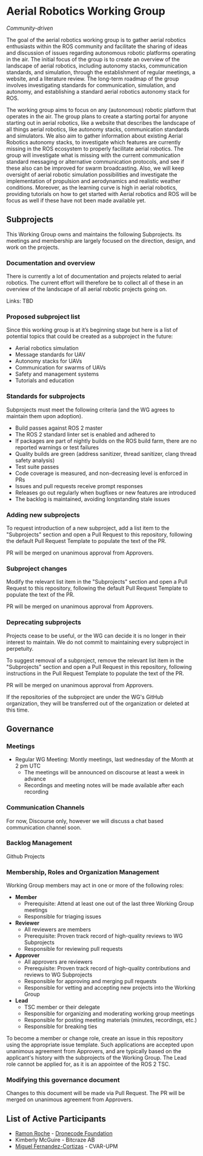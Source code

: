 # Aerial Robotics Working Group

*Community-driven*

The goal of the aerial robotics working group is to gather aerial robotics enthusiasts within the ROS community and facilitate the sharing of ideas and discussion of issues regarding autonomous robotic platforms operating in the air. The initial focus of the group is to create an overview of the landscape of aerial robotics, including autonomy stacks, communication standards, and simulation, through the establishment of regular meetings, a website, and a literature review. The long-term roadmap of the group involves investigating standards for communication, simulation, and autonomy, and establishing a standard aerial robotics autonomy stack for ROS.

The working group aims to focus on any (autonomous) robotic platform that operates in the air. The group plans to create a starting portal for anyone starting out in aerial robotics, like a website that describes the landscape of all things aerial robotics, like autonomy stacks, communication standards and simulators. We also aim to gather information about existing Aerial Robotics autonomy stacks, to investigate which features are currently missing in the ROS ecosystem to properly facilitate aerial robotics. The group will investigate what is missing with the current communication standard messaging or alternative communication protocols, and see if these also can be improved for swarm broadcasting. Also, we will keep oversight of aerial robotic simulation possibilities and investigate the implementation of propulsion and aerodynamics and realistic weather conditions. Moreover, as the learning curve is high in aerial robotics, providing tutorials on how to get started with Aerial robotics and ROS will be focus as well if these have not been made available yet. 


## Subprojects

This Working Group owns and maintains the following Subprojects.
Its meetings and membership are largely focused on the direction, design, and work on the projects.

### Documentation and overview
There is currently a lot of documentation and projects related to aerial robotics. The current effort will therefore be to collect all of these in an overview of the landscape of all aerial robotic projects going on. 

Links: TBD

### Proposed subproject list

Since this working group is at it’s beginning stage but here is a list of potential topics that could be created as a subproject in the future:
* Aerial robotics simulation
* Message standards for UAV
* Autonomy stacks for UAVs
* Communication for swarms of UAVs
* Safety and management systems
* Tutorials and education


### Standards for subprojects

Subprojects must meet the following criteria (and the WG agrees to maintain them upon adoption).

* Build passes against ROS 2 master
* The ROS 2 standard linter set is enabled and adhered to
* If packages are part of nightly builds on the ROS build farm, there are no reported warnings or test failures
* Quality builds are green (address sanitizer, thread sanitizer, clang thread safety analysis)
* Test suite passes
* Code coverage is measured, and non-decreasing level is enforced in PRs
* Issues and pull requests receive prompt responses
* Releases go out regularly when bugfixes or new features are introduced
* The backlog is maintained, avoiding longstanding stale issues

### Adding new subprojects

To request introduction of a new subproject, add a list item to the "Subprojects" section and open a Pull Request to this repository, following the default Pull Request Template to populate the text of the PR.

PR will be merged on unanimous approval from Approvers.

### Subproject changes

Modify the relevant list item in the "Subprojects" section and open a Pull Request to this repository, following the default Pull Request Template to populate the text of the PR.

PR will be merged on unanimous approval from Approvers.

### Deprecating subprojects

Projects cease to be useful, or the WG can decide it is no longer in their interest to maintain.
We do not commit to maintaining every subproject in perpetuity.

To suggest removal of a subproject, remove the relevant list item in the "Subprojects" section and open a Pull Request in this repository, following instructions in the Pull Request Template to populate the text of the PR.

PR will be merged on unanimous approval from Approvers.

If the repositories of the subproject are under the WG's GitHub organization, they will be transferred out of the organization or deleted at this time.

## Governance

### Meetings

* Regular WG Meeting: Montly meetings, last wednesday of the Month at 2 pm UTC
  * The meetings will be announced on discourse at least a week in advance
  * Recordings and meeting notes will be made available after each recording

### Communication Channels

For now, Discourse only, however we will discuss a chat based communication channel soon.

### Backlog Management

Github Projects

### Membership, Roles and Organization Management

Working Group members may act in one or more of the following roles:

* **Member**
  * Prerequisite: Attend at least one out of the last three Working Group meetings
  * Responsible for triaging issues
* **Reviewer**
  * All reviewers are members
  * Prerequisite: Proven track record of high-quality reviews to WG Subprojects
  * Responsible for reviewing pull requests
* **Approver**
  * All approvers are reviewers
  * Prerequisite: Proven track record of high-quality contributions and reviews to WG Subprojects
  * Responsible for approving and merging pull requests
  * Responsible for vetting and accepting new projects into the Working Group
* **Lead**
  * TSC member or their delegate
  * Responsible for organizing and moderating working group meetings
  * Responsible for posting meeting materials (minutes, recordings, etc.)
  * Responsible for breaking ties

To become a member or change role, create an issue in this repository using the appropriate issue template.
Such applications are accepted upon unanimous agreement from Approvers, and are typically based on the applicant's history with the subprojects of the Working Group.
The Lead role cannot be applied for, as it is an appointee of the ROS 2 TSC.

### Modifying this governance document

Changes to this document will be made via Pull Request.
The PR will be merged on unanimous agreement from Approvers.

## List of Active Participants
* [Ramon Roche](https://twitter.com/@mrpollo) - [Dronecode Foundation](https://www.dronecode.org/)
* Kimberly McGuire - Bitcraze AB
* [Miguel Fernandez-Cortizas](https://github.com/miferco97) - CVAR-UPM
